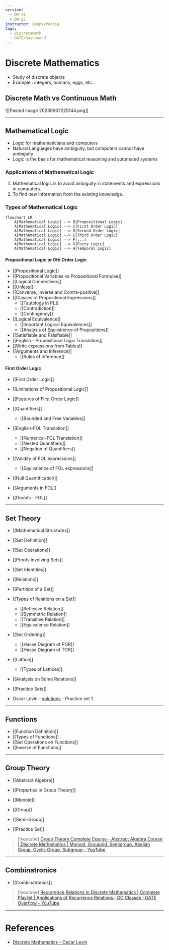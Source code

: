 ```yaml
---
version:
  - DM-24
  - DM-23
instructor: DeepakPoonia
tags:
  - DiscreteMath
  - GATE/Dashboard
---
```

# Discrete Mathematics
- Study of discrete objects
- Example : integers, humans, eggs, etc...

## Discrete Math vs Continuous Math

![[Pasted image 20230907225144.png]]

---
## Mathematical Logic
- Logic for mathematicians and computers
- Natural Languages have ambiguity, but computers cannot have ambiguity
- Logic is the basis for mathematical reasoning and automated systems

### Applications of Mathematical Logic
1. Mathematical logic is to avoid ambiguity in statements and expressions in computers.
2. To find new information from the existing knowledge.


### Types of Mathematical Logic

```mermaid
flowchart LR
	A[Mathematical Logic] --> B[Propositional Logic]
	A[Mathematical Logic] --> C[First Order Logic]
	A[Mathematical Logic] --> D[Second Order Logic]
	A[Mathematical Logic] --> E[Third Order Logic]
	A[Mathematical Logic] --> F[...]
	A[Mathematical Logic] --> G[Fuzzy Logic]
	A[Mathematical Logic] --> H[Temporal Logic]
```

#### Propositional Logic or 0th Order Logic
- [[Propositional Logic]]
- [[Propositional Variables vs Propositional Formulae]]
- [[Logical Connectives]]
- [[Unless]]
- [[Converse, Inverse and Contra-positive]]
- [[Classes of Propositional Expressions]]
	- [[Tautology in PL]]
	- [[Contradiction]]
	- [[Contingency]]
- [[Logical Equivalence]]
	- [[Important Logical Equivalences]]
	- [[Analysis of Equivalence of Propositions]]
- [[Satisfiable and Falsifiable]]
- [[English - Propositional Logic Translation]]
- [[Write expressions from Tables]]
- [[Arguments and Inference]]
	- [[Rules of Inference]]

#### First Order Logic
- [[First Order Logic]]
- [[Limitations of Propositional Logic]]
- [[Features of First Order Logic]]
- [[Quantifiers]]
	- [[Bounded and Free Variables]]
- [[English-FOL Translation]]
	- [[Numerical-FOL Translation]]
	- [[Nested Quantifiers]]
	- [[Negation of Quantifiers]]
- [[Validity of FOL expressions]]
	- [[Equivalence of FOL expressions]]
- [[Null Quantification]]
- [[Arguments in FOL]]

- [[Doubts - FOL]]

---
## Set Theory

- [[Mathematical Structures]]
- [[Set Definition]]
- [[Set Operations]]
- [[Proofs involving Sets]]
- [[Set Identities]]
- [[Relations]]
- [[Partition of a Set]]
- [[Types of Relations on a Set]]
	- [[Reflexive Relation]]
	- [[Symmetric Relation]]
	- [[Transitive Relation]]
	- [[Equivalence Relation]]
- [[Set Ordering]]
	- [[Hasse Diagram of POR]]
	- [[Hasse Diagram of TOR]]
- [[Lattice]]
	- [[Types of Lattices]]
- [[Analysis on Some Relations]]

- [[Practice Sets]]

- Oscar Levin - [solutions](https://discrete.openmathbooks.org/dmoi3/sec_intro-sets.html) - Practice set 1

---
## Functions
- [[Function Definition]]
- [[Types of Functions]]
- [[Set Operations on Functions]]
- [[Inverse of Functions]]

---
## Group Theory
- [[Abstract Algebra]]
- [[Properties in Group Theory]]
- [[Monoid]]
- [[Group]]
- [[Semi-Group]]

- [[Practice Set]]

> [!youtube] [Group Theory Complete Course - Abstract Algebra Course | Discrete Mathematics | Monoid, Groupoid, Semigroup, Abelian Group, Cyclic Group, Subgroup - YouTube](https://www.youtube.com/playlist?list=PLIPZ2_p3RNHhXves0XVa8d5O6F4rUi3KR)

---
## Combinatronics
- [[Combinatronics]]


> [!youtube] [Recurrence Relations in Discrete Mathematics | Complete Playlist | Applications of Recurrence Relations | GO Classes | GATE Overflow - YouTube](https://www.youtube.com/playlist?list=PLIPZ2_p3RNHhhTH0o1JBMgscMUvxs4E_4)

---

# References
- [Discrete Mathematics - Oscar Levin](https://discrete.openmathbooks.org/dmoi3/dmoi.html)
